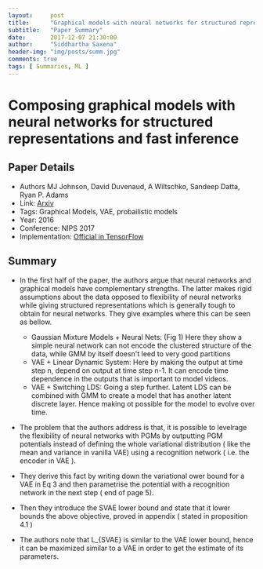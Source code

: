 ```yaml
---
layout:     post
title:      "Graphical models with neural networks for structured representations and fast inference"
subtitle:   "Paper Summary"
date:       2017-12-07 21:30:00
author:     "Siddhartha Saxena"
header-img: "img/posts/summ.jpg"
comments: true
tags: [ Summaries, ML ]
--- 
```


# Composing graphical models with neural networks for structured representations and fast inference

## Paper Details
* Authors MJ Johnson, David Duvenaud, A Wiltschko, Sandeep Datta, Ryan P. Adams
* Link: [Arxiv](https://arxiv.org/pdf/1603.06277.pdf)
* Tags: Graphical Models, VAE, probailistic models
* Year: 2016
* Conference: NIPS 2017
* Implementation: [Official in TensorFlow](https://github.com/mattjj/svae)

## Summary
* In the first half of the paper, the authors argue that neural networks and graphical models have complementary strengths. The latter makes rigid assumptions about the data opposed to flexibility of neural networks while giving structured representations which is generally tough to obtain for neural networks. They give examples where this can be seen as bellow.
    * Gaussian Mixture Models + Neural Nets: (Fig 1) Here they show a simple neural network can not encode the clustered structure of the data, while GMM by itself doesn't leed to very good partitions
    *  VAE + Linear Dynamic System: Here by making the output at time step n, depend on output at time step n-1. It can encode time dependence in the outputs that is important to model videos.
    * VAE + Switching LDS: Going a step further. Latent LDS can be combined with GMM to create a model that has another latent discrete layer. Hence making ot possible for the model to evolve over time.

* The problem that the authors address is that, it is possible to levelrage the flexibility of neural networks with PGMs by outputting PGM potentials instead of defining the whole variational distribution ( like the mean and variance in vanilla VAE) using a recognition network ( i.e. the encoder in VAE ).
* They derive this fact by writing down the variational ower bound for a VAE in Eq 3 and then parametrise the potential with a recognition network in the next step ( end of page 5). 
* Then they introduce the SVAE lower bound and state that it lower bounds the above objective, proved in appendix (  stated in proposition 4.1 )
* The authors note that L_{SVAE} is similar to the VAE lower bound, hence it can be maximized similar to a VAE in order to get the estimate of its parameters.     
